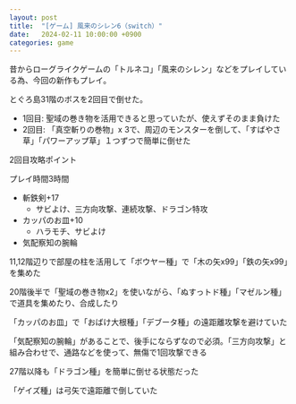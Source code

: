 ```yaml
---
layout: post
title:  "[ゲーム] 風来のシレン6（switch）"
date:   2024-02-11 10:00:00 +0900
categories: game
---
```


昔からローグライクゲームの「トルネコ」「風来のシレン」などをプレイしている為、今回の新作もプレイ。

とぐろ島31階のボスを2回目で倒せた。

- 1回目: 聖域の巻き物を活用できると思っていたが、使えずそのまま負けた
- 2回目: 「真空斬りの巻物」x 3で、周辺のモンスターを倒して、「すばやさ草」「パワーアップ草」１つずつで簡単に倒せた

2回目攻略ポイント

プレイ時間3時間

- 斬鉄剣+17
    - サビよけ、三方向攻撃、連続攻撃、ドラゴン特攻
- カッパのお皿+10
    - ハラモチ、サビよけ
- 気配察知の腕輪

11,12階辺りで部屋の柱を活用して「ボウヤー種」で「木の矢x99」「鉄の矢x99」を集めた

20階後半で「聖域の巻き物x2」を使いながら、「ぬすっトド種」「マゼルン種」で道具を集めたり、合成したり

「カッパのお皿」で「おばけ大根種」「デブータ種」の遠距離攻撃を避けていた

「気配察知の腕輪」があることで、後手にならずなので必須。「三方向攻撃」と組み合わせで、通路などを使って、無傷で1回攻撃できる

27階以降も「ドラゴン種」を簡単に倒せる状態だった

「ゲイズ種」は弓矢で遠距離で倒していた